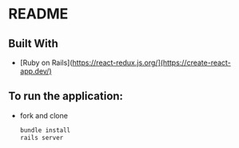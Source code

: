 # README

## Built With

* [Ruby on Rails](https://react-redux.js.org/](https://create-react-app.dev/)



## To run the application:
* fork and clone 
  ```sh
  bundle install
  rails server
  ```
